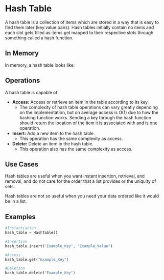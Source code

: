 # Hash Table

A hash table is a collection of items which are stored in a way that is easy to find them later (key:value pairs). Hash tables initially contain no items and each slot gets filled as items get mapped to their respective slots through something called a hash function.

## In Memory

In memory, a hash table looks like:

## Operations

A hash table is capable of:

* **Access:** Access or retrieve an item in the table according to its key.
    * The complexity of hash table operations can vary greatly depending on the implementation, but on average access is O(1) due to how the hashing function works. Sending a key through the hash function should return the location of the item it is associated with and is one operation.
* **Insert:** Add a new item to the hash table.
    * This operation has the same complexity as access.
* **Delete:** Delete an item in the hash table.
    * This operation also has the same complexity as access.

## Use Cases

Hash tables are useful when you want instant insertion, retrieval, and removal, and do not care for the order that a list provides or the uniquity of sets.

Hash tables are not so useful when you need your data ordered like it would be in a list.

## Examples

```python
#Instantiation
hash_table = HashTable()

#Insertion
hash_table.insert("Example_Key", "Example_Value")

#Access
hash_table.get("Example_Key")

#Deletion
hash_table.delete("Example_Key")
```
